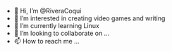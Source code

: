 - 👋 Hi, I’m @RiveraCoqui
- 👀 I’m interested in creating video games and writing
- 🌱 I’m currently learning Linux
- 💞️ I’m looking to collaborate on ...
- 📫 How to reach me ...

<!---
RiveraCoqui/RiveraCoqui is a ✨ special ✨ repository because its `README.md` (this file) appears on your GitHub profile.
You can click the Preview link to take a look at your changes.
--->

